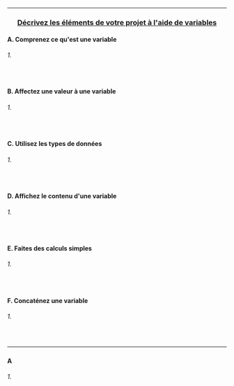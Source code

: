 ------------------------------------------------------------------------------------------------------------------------------------------
### <p align='center'> [Décrivez les éléments de votre projet à l'aide de variables](https://openclassrooms.com/fr/courses/918836-concevez-votre-site-web-avec-php-et-mysql/911847-decrivez-les-elements-de-votre-projet-a-laide-de-variables)</p>


#### A. Comprenez ce qu'est une variable

###### 1. 
```html
```
```php
```

#### B. Affectez une valeur à une variable

###### 1. 
```html
```
```php
```

#### C. Utilisez les types de données

###### 1. 
```html
```
```php
```

#### D. Affichez le contenu d'une variable

###### 1. 
```html
```
```php
```

#### E. Faites des calculs simples

###### 1. 
```html
```
```php
```

#### F. Concaténez une variable

###### 1. 
```html
```
```php
```

------------------------------------------------------------------------------------------------------------------------------------------
### <p align='center'> []()</p>
#### A 
###### 1. 
```html
```
```php
